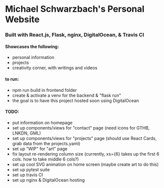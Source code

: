 # Michael Schwarzbach's Personal Website
### Built with React.js, Flask, nginx, DigitalOcean, & Travis CI

#### Showcases the following:
* personal information
* projects
* creativity corner, with writings and videos


#### to run:
* npm run build in frontend folder
* create & activate a venv for the backend & "flask run"
* the goal is to have this project hosted soon using DigitalOcean


 #### TODO:
  * put information on homepage
  * set up components/views for "contact" page (need icons for GTHB, LNKDN, GML)
  * set up components/views for "projects" page (should use React Cards, grab data from the projects.yaml)
  * set up "WIP" for "art" page
  * fix layout re-rendering column size (currently, xs={6} takes up the first 6 cols. how to take middle 6 cols?)
  * set up cool SVG animation on home screen (maybe create art to do this)
  * set up pytest suite
  * set up travis CI
  * set up nginx & DigitalOcean hosting